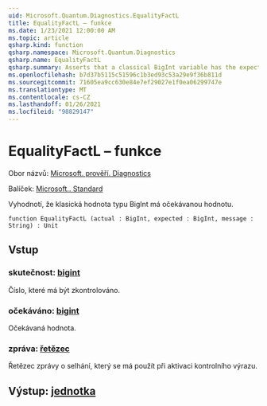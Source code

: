 ```yaml
---
uid: Microsoft.Quantum.Diagnostics.EqualityFactL
title: EqualityFactL – funkce
ms.date: 1/23/2021 12:00:00 AM
ms.topic: article
qsharp.kind: function
qsharp.namespace: Microsoft.Quantum.Diagnostics
qsharp.name: EqualityFactL
qsharp.summary: Asserts that a classical BigInt variable has the expected value.
ms.openlocfilehash: b7d37b5115c51596c1b3ed93c53a29e9f36b811d
ms.sourcegitcommit: 71605ea9cc630e84e7ef29027e1f0ea06299747e
ms.translationtype: MT
ms.contentlocale: cs-CZ
ms.lasthandoff: 01/26/2021
ms.locfileid: "98829147"
---
```

# <a name="equalityfactl-function"></a>EqualityFactL – funkce

Obor názvů: [Microsoft. prověří. Diagnostics](xref:Microsoft.Quantum.Diagnostics)

Balíček: [Microsoft.. Standard](https://nuget.org/packages/Microsoft.Quantum.Standard)


Vyhodnotí, že klasická hodnota typu BigInt má očekávanou hodnotu.

```qsharp
function EqualityFactL (actual : BigInt, expected : BigInt, message : String) : Unit
```


## <a name="input"></a>Vstup

### <a name="actual--bigint"></a>skutečnost: [bigint](xref:microsoft.quantum.lang-ref.bigint)

Číslo, které má být zkontrolováno.


### <a name="expected--bigint"></a>očekáváno: [bigint](xref:microsoft.quantum.lang-ref.bigint)

Očekávaná hodnota.


### <a name="message--string"></a>zpráva: [řetězec](xref:microsoft.quantum.lang-ref.string)

Řetězec zprávy o selhání, který se má použít při aktivaci kontrolního výrazu.



## <a name="output--unit"></a>Výstup: [jednotka](xref:microsoft.quantum.lang-ref.unit)

